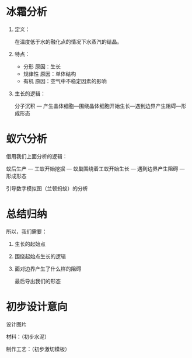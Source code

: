 # 冰霜分析

1. 定义：

   在温度低于水的融化点的情况下水蒸汽的结晶。

2. 特点：

   * 分形 原因：生长
   * 规律性 原因：单体结构
   * 有机 原因：空气中不稳定因素的影响

3. 生长的逻辑：

   分子沉积 — 产生晶体细胞—围绕晶体细胞开始生长—遇到边界产生阻碍—形成形态

# 蚁穴分析

借用我们上面分析的逻辑：

蚁后生产 — 工蚁开始挖掘 — 蚁巢围绕着工蚁开始生长 — 遇到边界产生阻碍 — 形成形态



引导数字模拟图（兰顿蚂蚁）的分析

# 总结归纳

所以，我们需要：

1. 生长的起始点

2. 围绕起始点生长的逻辑

3. 面对边界产生了什么样的阻碍

   

   最后导出我们的形态

# 初步设计意向

设计图片

材料：（初步水泥）

制作工艺：（初步激切模板）

